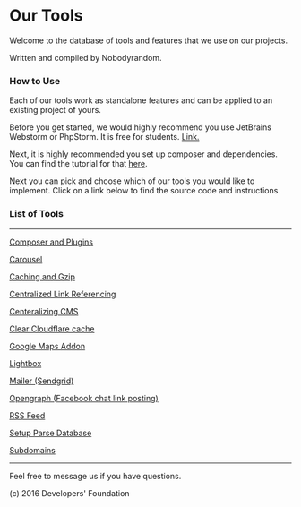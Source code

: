 # Our Tools

Welcome to the database of tools and features that we use on our projects.

Written and compiled by Nobodyrandom.

### How to Use

Each of our tools work as standalone features and can be applied to an existing project of yours. 

Before you get started, we would highly recommend you use JetBrains Webstorm or PhpStorm. It is free for students. [Link.](https://www.jetbrains.com/products.html)

Next, it is highly recommended you set up composer and dependencies. You can find the tutorial for that [here](/!composer_and__plugins/).

Next you can pick and choose which of our tools you would like to implement. 
Click on a link below to find the source code and instructions. 

### List of Tools

------------------------

[Composer and Plugins](nob_api/!composer_and_plugins/)

[Carousel](/3x_carousel/)

[Caching and Gzip](/caching_and_gzip/)

[Centralized Link Referencing](/centralized_link_referencing/)

[Centeralizing CMS](/centralizing_cms/)

[Clear Cloudflare cache](/clear_cloudflare_cache/)

[Google Maps Addon](google_map)

[Lightbox](/lightbox/)

[Mailer (Sendgrid)](/mailer/)

[Opengraph (Facebook chat link posting)](/opengraph_\(facebook_chat_link_posting\)/)

[RSS Feed](/rss_feed/)

[Setup Parse Database](/setup_parse_database/)

[Subdomains](/subdomain/)

--------------------------


 Feel free to message us if you have questions.


(c) 2016 Developers' Foundation